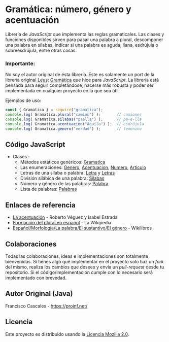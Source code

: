 Gramática: número, género y acentuación
=======================================

Librería de *JavaScript* que implementa las reglas gramaticales. Las clases y funciones disponibles sirven para pasar una palabra a plural, descomponer una palabra en sílabas, indicar si una palabra es aguda, llana, esdrújula o sobreesdrújula, entre otras cosas.

### Importante:
No soy el autor original de ésta librería. Éste es solamente un port de la librería original [Leus: Gramática](https://github.com/leus/gramatica) que hice para *JavaScript*. La librería está pensada para seguir completándose, hacerse más robusta y poder ser implementada en cualquier proyecto en la que sea útil.

Ejemplos de uso:

```js
const { Gramatica } = require("gramatica");
console.log( Gramatica.plural("camión") );       // camiones
console.log( Gramatica.silabas("paella") );      // pa-e-lla
console.log( Gramatica.acentuacion("águila") );  // esdrújula
console.log( Gramatica.genero("verdad") );       // femenino
```

Código JavaScript
-----------

-   Clases :
    -   Métodos estáticos genéricos: [Gramatica](https://github.com/DanLop618/gramatica/blob/main/src/Gramatica.js)
    -   Las enumeraciones: [Genero](https://github.com/DanLop618/gramatica/blob/main/src/Genero.js), [Acentuacion](https://github.com/DanLop618/gramatica/blob/main/src/Acentuacion.js), [Numero](https://github.com/DanLop618/gramatica/blob/main/src/Numero.js), [Articulo](https://github.com/DanLop618/gramatica/blob/main/src/Articulo.js)
    -   Letras de una sílaba o palabra: [Letra](https://github.com/DanLop618/gramatica/blob/main/src/Letra.js) y [Letras](https://github.com/DanLop618/gramatica/blob/main/src/Letras.js)
    -   División silábica de una palabra: [Silabas](https://github.com/DanLop618/gramatica/blob/main/src/Silabas.js)
    -   Número y género de las palabras: [Palabra](https://github.com/DanLop618/gramatica/blob/main/src/Palabra.js)
    -   Lista de palabras: [Palabras](https://github.com/DanLop618/gramatica/blob/main/src/Palabras.js)

Enlaces de referencia
---------------------

-   [La acentuación](http://f01.middlebury.edu/SP210A/gramatica/acentu-index.html) - Roberto Véguez y Isabel Estrada
-   [Formación del plural en español](http://es.wikipedia.org/wiki/Formaci%C3%B3n_del_plural_en_espa%C3%B1ol) - La Wikipedia
-   [Español/Morfología/La palabra/El sustantivo/El género](http://es.wikibooks.org/wiki/Espa%C3%B1ol/Morfolog%C3%ADa/La_palabra/El_sustantivo/El_g%C3%A9nero) - Wikilibros

Colaboraciones
--------------
Todas las colaboraciones, ideas e implementaciones son totalmente bienvenidas. Si tienes algo qué implementar en el proyecto solo haz un *fork* del mismo, realiza los cambios que desees y envía un *pull-request* desde tu repositorio. Si el código/implementación cumple con lo necesario será implementado con brevedad.

Autor Original (Java)
---------------------
Francisco Cascales - https://proinf.net/

Licencia
--------

Este proyecto es distribuido usando la [Licencia Mozilla 2.0](http://mozilla.org/MPL/2.0/).
